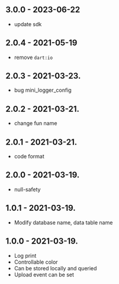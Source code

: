 ## 3.0.0 - 2023-06-22

* update sdk

## 2.0.4 - 2021-05-19

* remove `dart:io`

## 2.0.3 - 2021-03-23.

* bug mini_logger_config

## 2.0.2 - 2021-03-21.

* change fun name

## 2.0.1 - 2021-03-21.

* code format

## 2.0.0 - 2021-03-19.

* null-safety

## 1.0.1 - 2021-03-19.

* Modify database name, data table name

## 1.0.0 - 2021-03-19.

* Log print
* Controllable color
* Can be stored locally and queried
* Upload event can be set
